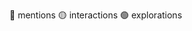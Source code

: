 🔴 mentions
🟡 interactions
🟢 explorations

<!---
TobiT-Grassington/TobiT-Grassington is a ✨ special ✨ repository because its `README.md` (this file) appears on your GitHub profile.
You can click the Preview link to take a look at your changes.
--->
